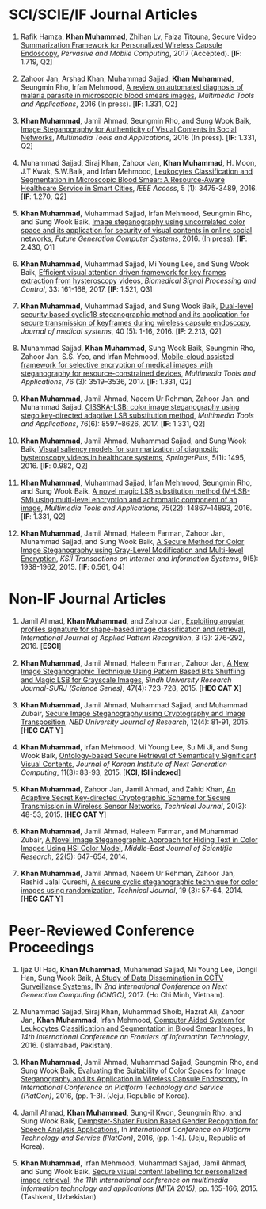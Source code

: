  

<h1>SCI/SCIE/IF Journal Articles</h1>

<ol>
<li>
Rafik Hamza, <b>Khan Muhammad</b>, Zhihan Lv, Faiza Titouna, <a href="https://scholar.google.co.kr/citations?user=k5oUZyQAAAAJ&hl=en" target="_blank">Secure Video Summarization Framework for Personalized Wireless Capsule Endoscopy</a>, <i>Pervasive and Mobile Computing</i>, 2017 (Accepted). [<strong>IF</strong>: 1.719, Q2] 
  </li>
  
  <br>

<li>
Zahoor Jan, Arshad Khan, Muhammad Sajjad, <b>Khan Muhammad</b>, Seungmin Rho, Irfan Mehmood, <a href="https://link.springer.com/article/10.1007/s11042-017-4495-2" target="_blank">A review on automated diagnosis of malaria parasite in microscopic blood smears images</a>, <i>Multimedia Tools and Applications</i>, 2016 (In press). [<strong>IF</strong>: 1.331, Q2] 
  </li>
  
  <br>
  
  <li>
<strong>Khan Muhammad</strong>, Jamil Ahmad, Seungmin Rho, and Sung Wook Baik, <a href="https://link.springer.com/article/10.1007/s11042-017-4420-8" target="_blank">Image Steganography for Authenticity of Visual Contents in Social Networks</a>, <i>Multimedia Tools and Applications</i>, 2016 (In press). [<strong>IF</strong>: 1.331, Q2] 
  </li>

<br>

  <li>
Muhammad Sajjad, Siraj Khan, Zahoor Jan, <b>Khan Muhammad</b>, H. Moon, J.T Kwak, S.W.Baik, and Irfan Mehmood, <a href="http://ieeexplore.ieee.org/document/7782368/" target="_blank"> Leukocytes Classification and Segmentation in Microscopic Blood Smear: A Resource-Aware Healthcare Service in Smart Cities</a>, <i>IEEE Access</i>, 5 (1): 3475-3489, 2016. [<b>IF</b>: 1.270, Q2]
  </li>

<br>

  <li>
<b>Khan Muhammad</b>, Muhammad Sajjad, Irfan Mehmood, Seungmin Rho, and Sung Wook Baik, <a href="http://www.sciencedirect.com/science/article/pii/S0167739X16306768" target="_blank">Image steganography using uncorrelated color space and its application for security of visual contents in online social networks</a>, <i>Future Generation Computer Systems</i>, 2016. (In press). [<b>IF</b>: 2.430, Q1]
  </li>

<br>

  <li>
<b>Khan Muhammad</b>, Muhammad Sajjad, Mi Young Lee, and Sung Wook Baik, <a href="http://www.sciencedirect.com/science/article/pii/S1746809416301999" target="_blank">Efficient visual attention driven framework for key frames extraction from hysteroscopy videos</a>, <i>Biomedical Signal Processing and Control</i>, 33: 161-168, 2017. [<b>IF</b>: 1.521, Q3]
  </li>
  
<br>

  <li>
<b>Khan Muhammad</b>, Muhammad Sajjad, and Sung Wook Baik, <a href="https://link.springer.com/article/10.1007/s10916-016-0473-x" target="_blank">Dual-level security based cyclic18 steganographic method and its application for secure transmission of keyframes during wireless capsule endoscopy</a>, <i>Journal of medical systems</i>, 40 (5): 1-16, 2016. [<b>IF</b>: 2.213, Q2]
  </li>

<br>

  <li>
Muhammad Sajjad, <b>Khan Muhammad</b>, Sung Wook Baik, Seungmin Rho, Zahoor Jan, S.S. Yeo, and Irfan Mehmood, <a href="https://link.springer.com/article/10.1007/s11042-016-3811-6" target="_blank">Mobile-cloud assisted framework for selective encryption of medical images with steganography for resource-constrained devices</a>, <i>Multimedia Tools and Applications</i>, 76 (3): 3519–3536, 2017. [<b>IF</b>: 1.331, Q2]
  </li>

<br>

  <li>
<b>Khan Muhammad</b>, Jamil Ahmad, Naeem Ur Rehman, Zahoor Jan, and Muhammad Sajjad, <a href="https://link.springer.com/article/10.1007/s11042-016-3383-5" target="_blank">CISSKA-LSB: color image steganography using stego key-directed adaptive LSB substitution method</a>, <i>Multimedia Tools and Applications</i>, 76(6): 8597–8626, 2017. [<b>IF</b>: 1.331, Q2]
  </li>

<br>

  <li>
<b>Khan Muhammad</b>, Jamil Ahmad, Muhammad Sajjad, and Sung Wook Baik, <a href="https://link.springer.com/article/10.1186/s40064-016-3171-8" target="_blank">Visual saliency models for summarization of diagnostic hysteroscopy videos in healthcare systems</a>, <i>SpringerPlus</i>, 5(1): 1495, 2016. [<b>IF</b>: 0.982, Q2]
  </li>

<br>

  <li>
<b>Khan Muhammad</b>, Muhammad Sajjad, Irfan Mehmood, Seungmin Rho, and Sung Wook Baik, <a href="https://link.springer.com/article/10.1007/s11042-015-2671-9" target="_blank">A novel magic LSB substitution method (M-LSB-SM) using multi-level encryption and achromatic component of an image</a>, <i>Multimedia Tools and Applications</i>, 75(22): 14867–14893, 2016. [<b>IF</b>: 1.331, Q2]
  </li>
<br>

  <li>
<b>Khan Muhammad</b>, Jamil Ahmad, Haleem Farman, Zahoor Jan, Muhammad Sajjad, and Sung Wook Baik, <a href="http://www.itiis.org/digital-library/manuscript/1029" target="_blank">A Secure Method for Color Image Steganography using Gray-Level Modification and Multi-level Encryption</a>, <i>KSII Transactions on Internet and Information Systems</i>, 9(5): 1938-1962, 2015. [<b>IF</b>: 0.561, Q4]
  </li>

</ol>




<h1>Non-IF Journal Articles</h1>

<ol>
  <li>
Jamil Ahmad, <strong>Khan Muhammad</strong>, and Zahoor Jan, <a href="http://www.inderscienceonline.com/doi/abs/10.1504/IJAPR.2016.079761" target="_blank">Exploiting angular profiles signature for shape-based image classification and retrieval</a>, <i>International Journal of Applied Pattern Recognition</i>, 3 (3): 276-292, 2016. [<b>ESCI</b>]
  </li>
  
<br>
  <li>
<b>Khan Muhammad</b>, Jamil Ahmad, Haleem Farman, Zahoor Jan, <a href="http://sujo.usindh.edu.pk/index.php/SURJ/article/view/1715" target="_blank">A New Image Steganographic Technique Using Pattern Based Bits Shuffling and Magic LSB for Grayscale Images</a>, <i>Sindh University Research Journal-SURJ (Science Series)</i>, 47(4): 723-728, 2015. [<b>HEC CAT X</b>]
  </li>

<br>
  <li>
<b>Khan Muhammad</b>, Jamil Ahmad, Muhammad Sajjad, and Muhammad Zubair, <a href="https://arxiv.org/ftp/arxiv/papers/1510/1510.04413.pdf" target="_blank">Secure Image Steganography using Cryptography and Image Transposition</a>, <i>NED University Journal of Research</i>, 12(4): 81-91, 2015. [<b>HEC CAT Y</b>]
  </li>

<br>
  <li>
<b>Khan Muhammad</b>, Irfan Mehmood, Mi Young Lee, Su Mi Ji, and Sung Wook Baik, <a href="https://arxiv.org/ftp/arxiv/papers/1510/1510.02177.pdf" target="_blank">Ontology-based Secure Retrieval of Semantically Significant Visual Contents</a>, <i>Journal of Korean Institute of Next Generation Computing</i>, 11(3): 83-93, 2015. [<b>KCI, ISI indexed</b>]
  </li>

<br>
  <li>
<b>Khan Muhammad</b>, Zahoor Jan, Jamil Ahmad, and Zahid Khan, <a href="https://arxiv.org/ftp/arxiv/papers/1510/1510.00226.pdf" target="_blank">An Adaptive Secret Key-directed Cryptographic Scheme for Secure Transmission in Wireless Sensor Networks</a>, <i>Technical Journal</i>, 20(3): 48-53, 2015. [<b>HEC CAT Y</b>]
  </li>

<br>
  <li>
<b>Khan Muhammad</b>, Jamil Ahmad, Haleem Farman, and Muhammad Zubair, <a href="https://www.researchgate.net/publication/269674995_A_Novel_Image_Steganographic_Approach_for_Hiding_Text_in_Color_Images_using_HSI_Color_Model" target="_blank">A Novel Image Steganographic Approach for Hiding Text in Color Images Using HSI Color Model</a>, <i>Middle-East Journal of Scientific Research</i>, 22(5): 647-654, 2014.
  </li>
  
<br>
  <li>
<b>Khan Muhammad</b>, Jamil Ahmad, Naeem Ur Rehman, Zahoor Jan, Rashid Jalal Qureshi, <a href="https://arxiv.org/ftp/arxiv/papers/1502/1502.07808.pdf" target="_blank">A secure cyclic steganographic technique for color images using randomization</a>, <i>Technical Journal</i>, 19 (3): 57-64, 2014. [<b>HEC CAT Y</b>]
  </li>


</ol>


<h1>Peer-Reviewed Conference Proceedings</h1>

<ol>
<li>
Ijaz Ul Haq, <strong>Khan Muhammad</strong>, Muhammad Sajjad, Mi Young Lee, Dongil Han, Sung Wook Baik, <a href="https://www.researchgate.net/publication/313375873_A_Study_of_Data_Dissemination_in_CCTV_Surveillance_Systems" target="_blank">A Study of Data Dissemination in CCTV Surveillance Systems</a>, IN <i>2nd International Conference on Next Generation Computing (ICNGC)</i>, 2017. (Ho Chi Minh, Vietnam).
</li>

<br>

<li>
Muhammad Sajjad, Siraj Khan, Muhammad Shoib, Hazrat Ali, Zahoor Jan, <strong>Khan Muhammad</strong>, Irfan Mehmood, <a href="http://ieeexplore.ieee.org/document/7866735/" target="_blank">Computer Aided System for Leukocytes Classification and Segmentation in Blood Smear Images</a>, In <i>14th International Conference on Frontiers of Information Technology</i>, 2016. (Islamabad, Pakistan).
</li>

<br>

<li>
<strong>Khan Muhammad</strong>, Jamil Ahmad, Muhammad Sajjad, Seungmin Rho, and Sung Wook Baik, <a href="http://ieeexplore.ieee.org/document/7456799/" target="_blank">Evaluating the Suitability of Color Spaces for Image Steganography and Its Application in Wireless Capsule Endoscopy</a>, In <i>International Conference on Platform Technology and Service (PlatCon)</i>, 2016, (pp. 1-3). (Jeju, Republic of Korea).
</li>

<br>

<li>
Jamil Ahmad, <strong>Khan Muhammad</strong>, Sung-il Kwon, Seungmin Rho, and Sung Wook Baik, <a href="http://ieeexplore.ieee.org/document/7456788/" target="_blank">Dempster-Shafer Fusion Based Gender Recognition for Speech Analysis Applications</a>, In <i>International Conference on Platform Technology and Service (PlatCon)</i>, 2016, (pp. 1-4). (Jeju, Republic of Korea).
</li>

<br>

<li>
<strong>Khan Muhammad</strong>, Irfan Mehmood, Muhammad Sajjad, Jamil Ahmad, and Sung Wook Baik, <a href="https://www.researchgate.net/publication/280151670_Secure_Visual_Content_Labelling_for_Personalized_Image_Retrieval" target="_blank">Secure visual content labelling for personalized image retrieval</a>, <i>the 11th international conference on multimedia information technology and applications (MITA 2015)</i>, pp. 165-166, 2015. (Tashkent, Uzbekistan)
</li>

</ol>
 
 
